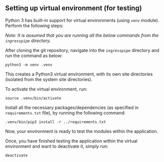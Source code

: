 ## Setting up virtual environment (for testing)

Python 3 has built-in support for virtual environments (using `venv` module). Perform the following steps:

_Note: It is assumed that you are running all the below commands from the `ingresspipe` directory._

After cloning the git repository, navigate into the `ingresspipe` directory and run the command as below:

    python3 -m venv .venv

This creates a Python3 virtual environment, with its own site directories (isolated from the system site directories).

To activate the virtual environment, run:

    source .venv/bin/activate

Install all the necessary packages/dependencies (as specified in `requirements.txt` file), by running the following command:

    .venv/bin/pip3 install -r ../requirements.txt

Now, your environment is ready to test the modules within the application.

Once, you have finished testing the application within the virtual environment and want to deactivate it, simply run:

    deactivate
